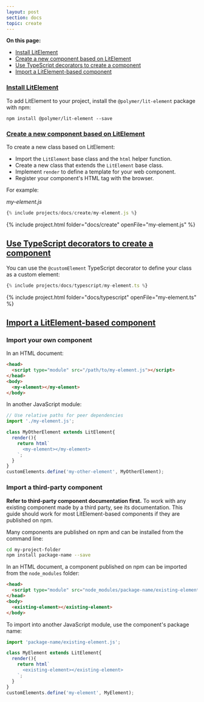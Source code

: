 ```yaml
---
layout: post
section: docs
topic: create
---
```


**On this page:**

* [Install LitElement](#install)
* [Create a new component based on LitElement](#class)
* [Use TypeScript decorators to create a component](#typescript)
* [Import a LitElement-based component](#import)

<a id="install">

### [Install LitElement](#install)

To add LitElement to your project, install the `@polymer/lit-element` package with npm:

```
npm install @polymer/lit-element --save
```

<a id="class">

### [Create a new component based on LitElement](#class)

To create a new class based on LitElement: 

* Import the `LitElement` base class and the `html` helper function.
* Create a new class that extends the `LitElement` base class.
* Implement `render` to define a template for your web component.
* Register your component's HTML tag with the browser.

For example:

_my-element.js_

```js
{% include projects/docs/create/my-element.js %}
```

{% include project.html folder="docs/create" openFile="my-element.js" %}

<a id="typescript">

## [Use TypeScript decorators to create a component](#typescript)

You can use the `@customElement` TypeScript decorator to define your class as a custom element:

```ts
{% include projects/docs/typescript/my-element.ts %}
```

{% include project.html folder="docs/typescript" openFile="my-element.ts" %}

<a name="import">

## [Import a LitElement-based component](#import)

### Import your own component

In an HTML document:

```html
<head>
  <script type="module" src="/path/to/my-element.js"></script>
</head>
<body>
  <my-element></my-element>
</body>
```

In another JavaScript module:

```js
// Use relative paths for peer dependencies
import './my-element.js';

class MyOtherElement extends LitElement{
  render(){
    return html`
      <my-element></my-element>
    `;
  }
}
customElements.define('my-other-element', MyOtherElement);
```

### Import a third-party component

**Refer to third-party component documentation first.** To work with any existing component made by a third party, see its documentation. This guide should work for most LitElement-based components if they are published on npm.

Many components are published on npm and can be installed from the command line:

```bash
cd my-project-folder
npm install package-name --save
```

In an HTML document, a component published on npm can be imported from the `node_modules` folder:

```html
<head>
  <script type="module" src="node_modules/package-name/existing-element.js"></script>
</head>
<body>
  <existing-element></existing-element>
</body>
```

To import into another JavaScript module, use the component's package name:

```js
import 'package-name/existing-element.js';

class MyElement extends LitElement{
  render(){
    return html`
      <existing-element></existing-element>
    `;
  }
}
customElements.define('my-element', MyElement);
```
